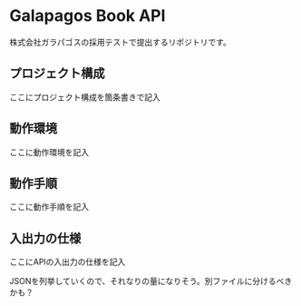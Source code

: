 # Galapagos Book API

株式会社ガラパゴスの採用テストで提出するリポジトリです。

## プロジェクト構成

ここにプロジェクト構成を箇条書きで記入

## 動作環境

ここに動作環境を記入

## 動作手順

ここに動作手順を記入

## 入出力の仕様

ここにAPIの入出力の仕様を記入  

JSONを列挙していくので、それなりの量になりそう。別ファイルに分けるべきかも？
